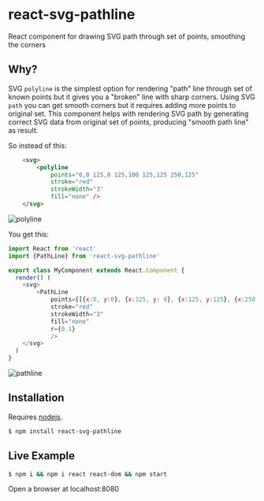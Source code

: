# react-svg-pathline

React component for drawing SVG path through set of points, smoothing the corners

## Why?

SVG `polyline` is the simplest option for rendering "path" line through set of known points but it gives you a "broken" line with sharp corners.
Using SVG `path` you can get smooth corners but it requires adding more points to original set.
This component helps with rendering SVG path by generating correct SVG data from original set of points, producing "smooth path line" as result. 

So instead of this:

```html
    <svg>
        <polyline 
            points="0,0 125,0 125,100 125,125 250,125"  
            stroke="red" 
            strokeWidth="3"
            fill="none" />
    </svg>
```

![polyline](https://cloud.githubusercontent.com/assets/2222587/16547319/27903e50-4172-11e6-86b6-4c4e3d3d6484.png)

You get this:

```javascript
import React from 'react'
import {PathLine} from 'react-svg-pathline'

export class MyComponent extends React.Component {
  render() (
    <svg>
        <PathLine 
            points={[{x:0, y:0}, {x:125, y: 0}, {x:125, y:125}, {x:250, y:125}]} 
            stroke="red" 
            strokeWidth="3"
            fill="none"
            r={0.1}
            />
    </svg>
  )
}
```

![pathline](https://cloud.githubusercontent.com/assets/2222587/16547326/5a1f4c80-4172-11e6-9892-6dbd9c6f27f1.png)

## Installation

Requires [nodejs](http://nodejs.org/).

```sh
$ npm install react-svg-pathline
```

## Live Example

```sh
$ npm i && npm i react react-dom && npm start
```

Open a browser at localhost:8080